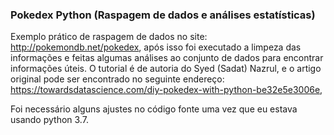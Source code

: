 ### Pokedex Python (Raspagem de dados e análises estatísticas)

Exemplo prático de raspagem de dados no site: http://pokemondb.net/pokedex,
após isso foi executado a limpeza das informações e feitas algumas análises 
ao conjunto de dados para encontrar informações úteis. 
O  tutorial é de autoria do  Syed (Sadat) Nazrul, e o artigo original pode ser 
encontrado no seguinte endereço: https://towardsdatascience.com/diy-pokedex-with-python-be32e5e3006e, 

Foi necessário alguns ajustes no código fonte uma vez que eu estava usando python 3.7.